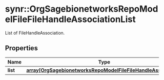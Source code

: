 # synr::OrgSagebionetworksRepoModelFileFileHandleAssociationList

List of FileHandleAssociation.

## Properties
Name | Type | Description | Notes
------------ | ------------- | ------------- | -------------
**list** | [**array[OrgSagebionetworksRepoModelFileFileHandleAssociation]**](org.sagebionetworks.repo.model.file.FileHandleAssociation.md) |  | [optional] 


